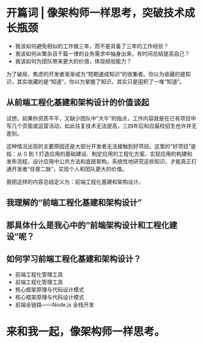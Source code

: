 # 开篇词 | 像架构师一样思考，突破技术成长瓶颈
- 我该如何避免相似的工作做三年，而不是具备了三年的工作经验？
- 我该如何从繁杂且千篇一律的业务需求中抽身出来，有时间总结提高自己？
- 我该如何为团队带来更大的价值，体现经验能力？

为了破局，焦虑的开发者渐渐成为“短期速成知识”的收集者。你以为收藏的是知识，其实收藏的是“知道”，你以为掌握了知识，其实只是囤积了一堆“知道”。

## 从前端工程化基建和架构设计的价值谈起
试想，如果你资质平平，又缺少团队中“大牛”的指点，工作内容就是在已有项目中写几个页面或运营活动，如此往复技术无法提高，三四年后和应届校招生也许并无差别。

这种情况出现的主要原因还是大部分开发者无法接触到好项目。这里的“好项目”是指：从 0 到 1 打造应用的基础建设、制定应用的工程化方案、实现应用的构建和发布流程、设计应用中公共方法和底层架构。系统性地研究这些知识，才能真正打通开发者“任督二脉”，实现个人和团队更大的价值。

我把这样的内容总结定义为：前端工程化基建和架构设计。

## 我理解的“前端工程化基建和架构设计”

## 那具体什么是我心中的“前端架构设计和工程化建设”呢？

## 如何学习前端工程化基建和架构设计？
- 前端工程化管理工具
- 前端工程化管理工具
- 核心框架原理与代码设计模式
- 核心框架原理与代码设计模式
- 前端全链路——Node.js 全栈开发

# 来和我一起，像架构师一样思考。